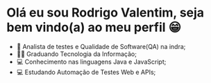 # Olá eu sou Rodrigo Valentim, seja bem vindo(a) ao meu perfil 😁


- 👜 Analista de testes e Qualidade de Software(QA) na indra;
- 👨‍🎓 Graduando Tecnologia da Informação;
- 💻 Conhecimento nas linguagens Java e JavaScript;
- 💻 Estudando Automação de Testes Web e APIs;
